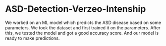 # ASD-Detection-Verzeo-Intenship
We worked on an ML model which predicts the ASD disease based on some parameters. We took the dataset and first trained it on the parameters. After this, we tested the model and got a good accuracy score. And our model is ready to make predictions.
